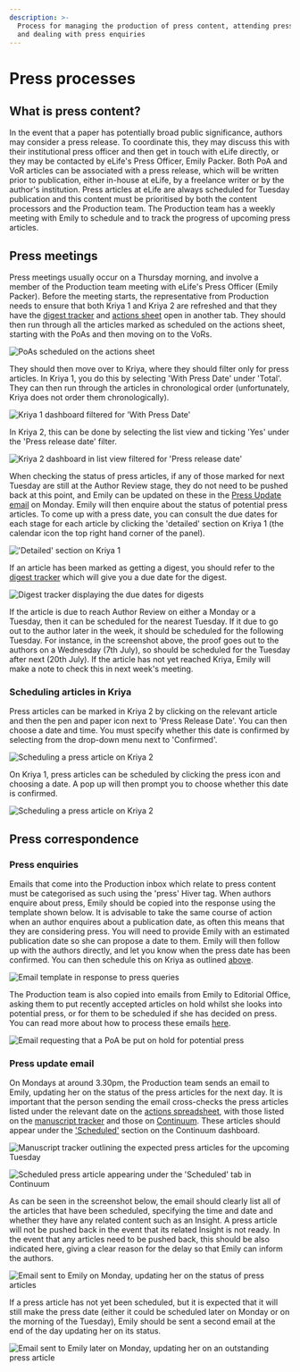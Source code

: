 ```yaml
---
description: >-
  Process for managing the production of press content, attending press meetings
  and dealing with press enquiries
---
```


# Press processes

## What is press content? 

In the event that a paper has potentially broad public significance, authors may consider a press release. To coordinate this, they may discuss this with their institutional press officer and then get in touch with eLife directly, or they may be contacted by eLife's Press Officer, Emily Packer. Both PoA and VoR articles can be associated with a press release, which will be written prior to publication, either in-house at eLife, by a freelance writer or by the author's institution. Press articles at eLife are always scheduled for Tuesday publication and this content must be prioritised by both the content processors and the Production team. The Production team has a weekly meeting with Emily to schedule and to track the progress of upcoming press articles. 

## Press meetings 

Press meetings usually occur on a Thursday morning, and involve a member of the Production team meeting with eLife's Press Officer \(Emily Packer\). Before the meeting starts, the representative from Production needs to ensure that both Kriya 1 and Kriya 2 are refreshed and that they have the [digest tracker](https://docs.google.com/spreadsheets/d/17Llag-aEnbuARu5ORDJFki4K73xzy1fz2B2XG_QHQPI/edit#gid=1376331906) and [actions sheet](https://docs.google.com/document/d/1gWMKdmcl4i7EC_bHvrbpBcUKoXuMQ4WfrVDJ1HxQ0cc/edit?ts=56dd55b5) open in another tab. They should then run through all the articles marked as scheduled on the actions sheet, starting with the PoAs and then moving on to the VoRs. 

![PoAs scheduled on the actions sheet](.gitbook/assets/screenshot-2021-06-24-at-15.51.54%20%281%29.png)

They should then move over to Kriya, where they should filter only for press articles. In Kriya 1, you do this by selecting 'With Press Date' under 'Total'.  They can then run through the articles in chronological order \(unfortunately, Kriya does not order them chronologically\). 

![Kriya 1 dashboard filtered for &apos;With Press Date&apos; ](.gitbook/assets/screenshot-2021-06-30-at-09.13.15.png)

In Kriya 2, this can be done by selecting the list view and ticking 'Yes' under the 'Press release date' filter. 

![Kriya 2 dashboard in list view filtered for &apos;Press release date&apos;](.gitbook/assets/screenshot-2021-06-30-at-10.30.08.png)

When checking the status of press articles, if any of those marked for next Tuesday are still at the Author Review stage, they do not need to be pushed back at this point, and Emily can be updated on these in the [Press Update email](press-processes.md#press-update-email) on Monday. Emily will then enquire about the status of potential press articles. To come up with a press date, you can consult the due dates for each stage for each article by clicking the 'detailed' section on Kriya 1 \(the calendar icon the top right hand corner of the panel\).

![&apos;Detailed&apos; section on Kriya 1](.gitbook/assets/screenshot-2021-06-30-at-09.17.19.png)

If an article has been marked as getting a digest, you should refer to the [digest tracker](https://docs.google.com/spreadsheets/d/17Llag-aEnbuARu5ORDJFki4K73xzy1fz2B2XG_QHQPI/edit#gid=1376331906) which will give you a due date for the digest. 

![Digest tracker displaying the due dates for digests](.gitbook/assets/screenshot-2021-06-30-at-09.38.57.png)

If the article is due to reach Author Review on either a Monday or a Tuesday, then it can be scheduled for the nearest Tuesday. If it due to go out to the author later in the week, it should be scheduled for the following Tuesday. For instance, in the screenshot above, the proof goes out to the authors on a Wednesday \(7th July\), so should be scheduled for the Tuesday after next \(20th July\). If the article has not yet reached Kriya, Emily will make a note to check this in next week's meeting.

### Scheduling articles in Kriya 

Press articles can be marked in Kriya 2 by clicking on the relevant article and then the pen and paper icon next to 'Press Release Date'. You can then choose a date and time. You must specify whether this date is confirmed by selecting from the drop-down menu next to 'Confirmed'. 

![Scheduling a press article on Kriya 2](.gitbook/assets/screenshot-2021-06-24-at-15.54.34%20%281%29.png)

On Kriya 1, press articles can be scheduled by clicking the press icon and choosing a date. A pop up will then prompt you to choose whether this date is confirmed. 

![Scheduling a press article on Kriya 2](.gitbook/assets/screenshot-2021-06-30-at-12.38.01.png)

## Press correspondence 

### Press enquiries 

Emails that come into the Production inbox which relate to press content must be categorised as such using the 'press' Hiver tag. When authors enquire about press, Emily should be copied into the response using the template shown below. It is advisable to take the same course of action when an author enquires about a publication date, as often this means that they are considering press. You will need to provide Emily with an estimated publication date so she can propose a date to them. Emily will then follow up with the authors directly, and let you know when the press date has been confirmed. You can then schedule this on Kriya as outlined [above](press-processes.md#marking-articles-in-kriya). 

![Email template in response to press queries](.gitbook/assets/screenshot-2021-06-24-at-15.17.39.png)

The Production team is also copied into emails from Emily to Editorial Office, asking them to put recently accepted articles on hold whilst she looks into potential press, or for them to be scheduled if she has decided on press. You can read more about how to process these emails [here](toolkit/managing-production-queries.md#press-emails). 

![Email requesting that a PoA be put on hold for potential press](.gitbook/assets/screenshot-2021-06-24-at-15.13.34.png)

### Press update email 

On Mondays at around 3.30pm, the Production team sends an email to Emily, updating her on the status of the press articles for the next day. It is important that the person sending the email cross-checks the press articles listed under the relevant date on the [actions spreadsheet](https://docs.google.com/document/d/1gWMKdmcl4i7EC_bHvrbpBcUKoXuMQ4WfrVDJ1HxQ0cc/edit?ts=56dd55b5), with those listed on the [manuscript tracker](https://docs.google.com/spreadsheets/d/1TVgTAUijt9pVa_d8TRFcpPvipE31zcgBh0r9M5dFn4Q/edit#gid=2075183460) and those on [Continuum](https://prod--ppp-dash.elifesciences.org/current). These articles should appear under the ['Scheduled'](https://prod--ppp-dash.elifesciences.org/scheduled?view=list&start=30-06-2021&end=30-06-2022) section on the Continuum dashboard. 

![Manuscript tracker outlining the expected press articles for the upcoming Tuesday ](.gitbook/assets/screenshot-2021-06-24-at-16.26.56.png)

![Scheduled press article appearing under the &apos;Scheduled&apos; tab in Continuum](.gitbook/assets/screenshot-2021-06-30-at-12.22.37.png)

As can be seen in the screenshot below, the email should clearly list all of the articles that have been scheduled, specifying the time and date and whether they have any related content such as an Insight. A press article will not be pushed back in the event that its related Insight is not ready. In the event that any articles need to be pushed back, this should be also indicated here, giving a clear reason for the delay so that Emily can inform the authors. 

![Email sent to Emily on Monday, updating her on the status of press articles ](.gitbook/assets/screenshot-2021-06-24-at-16.04.33.png)

If a press article has not yet been scheduled, but it is expected that it will still make the press date \(either it could be scheduled later on Monday or on the morning of the Tuesday\), Emily should be sent a second email at the end of the day updating her on its status. 

![Email sent to Emily later on Monday, updating her on an outstanding press article](.gitbook/assets/screenshot-2021-06-24-at-16.17.05.png)

